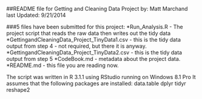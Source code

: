 ##README file for Getting and Cleaning Data Project
by: Matt Marchand
last Updated: 9/21/2014

###5 files have been submitted for this project:
*Run_Analysis.R - The project script that reads the raw data then writes out the tidy data
*GettingandCleaningData_Project_TinyData1.csv - this is the tidy data output from step 4 - not required, but there it is anyway.
*GettingandCleaningData_Project_TinyData2.csv - this is the tidy data output from step 5
*CodeBook.md - metadata about the project data.
*README.md - this file you are reading now.

The script was written in R 3.1.1 using RStudio running on Windows 8.1 Pro
It assumes that the following packages are installed:
data.table 
dplyr
tidyr
reshape2